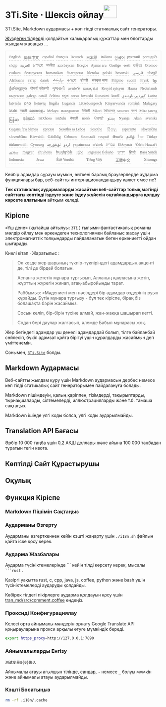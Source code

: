 <h1 style="justify-content:space-between">3Ti.Site ⋅ Шексіз ойлау<img src="//i-01.eu.org/3Ti/logo.svg" style="user-select:none;margin-top:-1px;width:42px"></h1>

3Ti.Site, Markdown аудармасы + көп тілді статикалық сайт генераторы.

[Жүздеген тілдерді](https://github.com/i18n-site/node/blob/main/lang/src/index.js) қолдайтын халықаралық құжаттар мен блогтарды жылдам жасаңыз ...

<pre class="langli" style="display:flex;flex-wrap:wrap;background:transparent;border:1px solid #eee;font-size:12px;box-shadow:0 0 3px inset #eee;padding:12px 5px 4px 12px;justify-content:space-between;"><style>pre.langli i{font-weight:300;font-family:s;margin-right:7px;margin-bottom:8px;font-style:normal;color:#666;border-bottom:1px dashed #ccc;}</style><i>English</i><i> 简体中文 </i><i>español</i><i>français</i><i>Deutsch</i><i> 日本語 </i><i>italiano</i><i>한국어</i><i>русский</i><i>português</i><i>shqip</i><i>‫العربية‬</i><i>አማርኛ</i><i>অসমীয়া</i><i>azərbaycan</i><i>Eʋegbe</i><i>Aymar aru</i><i>Gaeilge</i><i>eesti</i><i>ଓଡ଼ିଆ</i><i>Oromoo</i><i>euskara</i><i>беларуская</i><i>bamanakan</i><i>български</i><i>íslenska</i><i>polski</i><i>bosanski</i><i>‫فارسی‬</i><i>भोजपुरी</i><i>Afrikaans</i><i>татар</i><i>dansk</i><i>‫ދިވެހިބަސް‬</i><i>ትግርኛ</i><i>डोगरी</i><i>संस्कृत भाषा</i><i>Filipino</i><i>suomi</i><i>Frysk</i><i>ខ្មែរ</i><i>ქართული</i><i>गोंयची कोंकणी</i><i>ગુજરાતી</i><i>avañe’ẽ</i><i>қазақ тілі</i><i>Kreyòl ayisyen</i><i>Hausa</i><i>Nederlands</i><i>кыргызча</i><i>galego</i><i>català</i><i>čeština</i><i>ಕನ್ನಡ</i><i>corsu</i><i>hrvatski</i><i>Runasimi</i><i>kurdî</i><i>‫کوردیی ناوەندی‬</i><i>Latina</i><i>latviešu</i><i>ລາວ</i><i>lietuvių</i><i>lingála</i><i>Luganda</i><i>Lëtzebuergesch</i><i>Kinyarwanda</i><i>română</i><i>Malagasy</i><i>Malti</i><i>मराठी</i><i>മലയാളം</i><i>Melayu</i><i>македонски</i><i>मैथिली</i><i>Māori</i><i>মৈতৈলোন্</i><i>монгол</i><i>বাংলা</i><i>Mizo ṭawng</i><i>မြန်မာ</i><i>𞄀𞄄𞄰𞄩𞄍𞄜𞄰</i><i>IsiXhosa</i><i>isiZulu</i><i>नेपाली</i><i>norsk</i><i>ਪੰਜਾਬੀ</i><i>‫پښتو‬</i><i>Nyanja</i><i>Akan</i><i>svenska</i><i>Gagana fa'a Sāmoa</i><i>српски</i><i>Sesotho sa Leboa</i><i>Sesotho</i><i>සිංහල</i><i>esperanto</i><i>slovenčina</i><i>slovenščina</i><i>Kiswahili</i><i>Gàidhlig</i><i>Cebuano</i><i>Soomaali</i><i>тоҷикӣ</i><i>తెలుగు</i><i>தமிழ்</i><i>ไทย</i><i>Türkçe</i><i>türkmen dili</i><i>Cymraeg</i><i>‫ئۇيغۇرچە‬</i><i>‫اردو‬</i><i>українська</i><i>o‘zbek</i><i>‫עברית‬</i><i>Ελληνικά</i><i>ʻŌlelo Hawaiʻi</i><i>‫سنڌي‬</i><i>magyar</i><i>chiShona</i><i>հայերեն</i><i>Igbo</i><i>Pagsasao Ilokano</i><i>‫ייִדיש‬</i><i>हिन्दी</i><i>Basa Sunda</i><i>Indonesia</i><i>Jawa</i><i>Èdè Yorùbá</i><i>Tiếng Việt</i><i> 正體中文 </i><i>Xitsonga</i></pre>

Кейбір адамдар сұрауы мүмкін, өйткені барлық браузерлерде аударма функциялары бар, веб-сайтты интернационалдандыру қажет емес пе?

**Тек статикалық аудармаларды жасайтын веб-сайттар толық мәтінді сайттағы көптілді іздеуге және іздеу жүйесін оңтайландыруға қолдау көрсете алатынын** айтқым келеді.

## Кіріспе

«Үш дене» (қытайша айтылуы: `3Tǐ` ) ғылыми-фантастикалық романы мөлдір ойлау мен өркендеген технологиямен байланыс жасау үшін электромагниттік толқындарды пайдаланатын бөтен өркениетті ойдан шығарады.

Киелі кітап · Жаратылыс :

> Ол кезде жер шарының түкпір-түкпіріндегі адамдардың акценті де, тілі де бірдей болатын.
>
> Аспанға жететін мұнара тұрғызып, Алланың қақпасына жетіп, жұрттың жүрегін жинап, атақ-абыройыңды тарат.
>
> Раббымыз: «Мәдениеті мен нәсілдері бір адамдар өздерінің руын құрайды. Бүгін мұнара тұрғызу - бұл тек кіріспе, бірақ біз болашақта бәрін жасаймыз.
>
> Сосын келіп, бір-бірін түсіне алмай, жан-жаққа шашырап кетті.
>
> Содан бері даулар жалғасып, әлемде Бабыл мұнарасы жоқ.

Жер бетіндегі адамдар үш денелі адамдардай болып, тілге байланбай сөйлесіп, бүкіл адамзат қайта бірігуі үшін құралдарды жасаймын деп үміттенемін.

Сонымен, [`3Ti.Site`](//3Ti.Site) болды.

## Markdown Аудармасы

Веб-сайтты жылдам құру үшін Markdown аудармасын дербес немесе көп тілді статикалық сайт генераторымен пайдалануға болады.

Markdown пішімдеуін, қалың қаріппен, тізімдерді, тақырыптарды, тырнақшаларды, сілтемелерді, иллюстрацияларды және т.б. тамаша сақтаңыз.

Markdown ішінде үлгі коды болса, үлгі коды аударылмайды.

## Translation API Бағасы

Әрбір 10 000 таңба үшін 0,2 АҚШ доллары және айына 100 000 таңбадан тұратын тегін квота.

## Көптілді Сайт Құрастырушы

## Оқулық

## Функция Кіріспе

### Markdown Пішімін Сақтаңыз

### Аударманы Өзгерту

Аударманы өзгерткеннен кейін кэшті жаңарту үшін `./i18n.sh` файлын қайта іске қосу керек.

### Аударма Жазбалары

Аударма түсініктемелерінде \``` кейін тілді көрсету керек, мысалы ` ```rust` .

Қазіргі уақытта rust, c, cpp, java, js, coffee, python және bash үшін түсініктемелерді аударуды қолдайды.

Көбірек тілдегі пікірлерге аударма қолдауын қосу үшін [tran_md/src/comment.coffee](https://github.com/i18n-site/node/blob/main/tran_md/src/comment.coffee) өңдеңіз.

### Проксиді Конфигурациялау

Келесі орта айнымалы мәндерін орнату Google Translate API қоңырауларына прокси арқылы өтуге мүмкіндік береді.

```bash
export https_proxy=http://127.0.0.1:7890
```

### Айнымалыларды Енгізу

```
测试变量${0}嵌入
```

Айнымалы атауы ағылшын тілінде, сандар, `-` немесе `_` болуы мүмкін және айнымалы атауы аударылмайды.

### Кэшті Босатыңыз

```bash
rm -rf .i18n/.cache
```
